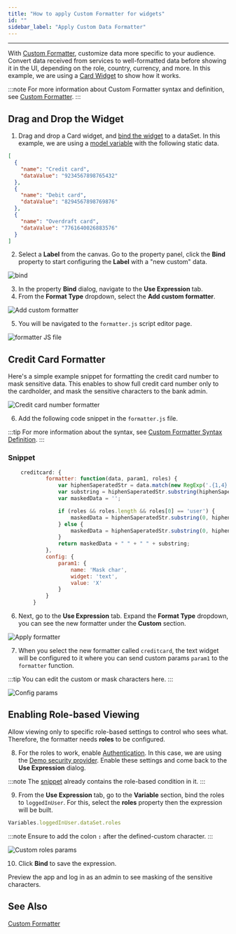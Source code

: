 ```yaml
---
title: "How to apply Custom Formatter for widgets"
id: ""
sidebar_label: "Apply Custom Data Formatter"
---
```

---

With [Custom Formatter](/learn/app-development/variables/custom-formatter), customize data more specific to your audience. Convert data received from services to well-formatted data before showing it in the UI, depending on the role, country, currency, and more. In this example, we are using a [Card Widget](/learn/) to show how it works.

:::note
For more information about Custom Formatter syntax and definition, see [Custom Formatter](/learn/app-development/variables/custom-formatter).
:::

## Drag and Drop the Widget

1. Drag and drop a Card widget, and [bind the widget](/learn/app-development/variables/variable-binding#binding-to-widgets) to a dataSet. In this example, we are using a [model variable](/learn/app-development/variables/model-variable) with the following static data.

```JSON
[
  {
    "name": "Credit card",
    "dataValue": "9234567898765432"
  },
  {
    "name": "Debit card",
    "dataValue": "8294567898769876"
  },
  {
    "name": "Overdraft card",
    "dataValue": "7761640026883576"
  }
]
```

2. Select a **Label** from the canvas. Go to the property panel, click the **Bind** property to start configuring the **Label** with a "new custom" data.

![bind](/learn/assets/bind.png)

3. In the property **Bind** dialog, navigate to the **Use Expression** tab.
4. From the **Format Type** dropdown, select the **Add custom formatter**.

![Add custom formatter](/learn/assets/add-custom-formatter.png)

5. You will be navigated to the `formatter.js` script editor page.

![formatter JS file](/learn/assets/formatterjs.png)

## Credit Card Formatter

Here's a simple example snippet for formatting the credit card number to mask sensitive data. This enables to show full credit card number only to the cardholder, and mask the sensitive characters to the bank admin.

![Credit card number formatter](/learn/assets/credit-card.png)

6. Add the following code snippet in the `formatter.js` file.

:::tip
For more information about the syntax, see [Custom Formatter Syntax Definition](/learn/app-development/variables/custom-formatter#syntax-definition).
:::

### Snippet

```js
    creditcard: {
            formatter: function(data, param1, roles) {
                var hiphenSaperatedStr = data.match(new RegExp('.{1,4}', 'g')).join(" - ");
                var substring = hiphenSaperatedStr.substring(hiphenSaperatedStr.length - 4, hiphenSaperatedStr.length);
                var maskedData = '';

                if (roles && roles.length && roles[0] == 'user') {
                    maskedData = hiphenSaperatedStr.substring(0, hiphenSaperatedStr.length - 4);
                } else {
                    maskedData = hiphenSaperatedStr.substring(0, hiphenSaperatedStr.length - 4).replace(/\d/g, param1);
                }
                return maskedData + " " + " " + substring;
            },
            config: {
                param1: {
                    name: 'Mask char',
                    widget: 'text',
                    value: 'X'
                }
            }
        }
```

6. Next, go to the **Use Expression** tab. Expand the **Format Type** dropdown, you can see the new formatter under the **Custom** section.
  
![Apply formatter](/learn/assets/applyformat.png)

7. When you select the new formatter called `creditcard`, the text widget will be configured to it where you can send custom params `param1` to the `formatter` function.

:::tip
You can edit the custom or mask characters here.
:::

![Config params](/learn/assets/mask-config-param.png)

## Enabling Role-based Viewing

Allow viewing only to specific role-based settings to control who sees what. Therefore, the formatter needs **roles** to be configured.

8. For the roles to work, enable [Authentication](/learn/app-development/app-security/authentication). In this case, we are using the [Demo security provider](/learn/app-development/app-security/authentication#demo). Enable these settings and come back to the **Use Expression** dialog.

:::note
The [snippet](#snippet) already contains the role-based condition in it.
:::

9. From the **Use Expression** tab, go to the **Variable** section, bind the roles to `loggedInUser`. For this, select the **roles** property then the expression will be built.

```js
Variables.loggedInUser.dataSet.roles
```

:::note
Ensure to add the colon **`:`** after the defined-custom character.
:::

![Custom roles params](/learn/assets/loggedin-user-role.png)

10. Click **Bind** to save the expression.

Preview the app and log in as an admin to see masking of the sensitive characters.

## See Also

[Custom Formatter](/learn/app-development/variables/custom-formatter)  